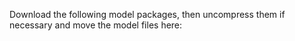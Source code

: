Download the following model packages, then uncompress them if necessary and move the model files here: